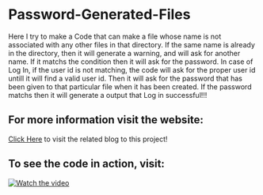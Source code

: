# Password-Generated-Files
Here I try to make a Code that can make a file whose name is not associated with any other files in that directory. 
If the same name is already in the directory, then it will generate a warning, and will ask for another name.
If it matchs the condition then it will ask for the password.
In case of Log In, if the user id is not matching, the code will ask for the proper user id untill it will find a valid user id.
Then it will ask for the password that has been given to that particular file when it has been created.
If the password matchs then it will generate a output that Log in successful!!!

## For more information visit the website:
[Click Here](https://dsasanengineer.blogspot.com/2020/02/password-generated-files-by-python3.html) to visit the related blog to this project!

## To see the code in action, visit:
[![Watch the video](http://i3.ytimg.com/vi/p5ANNVUqGko/maxresdefault.jpg)](https://youtu.be/p5ANNVUqGko)
